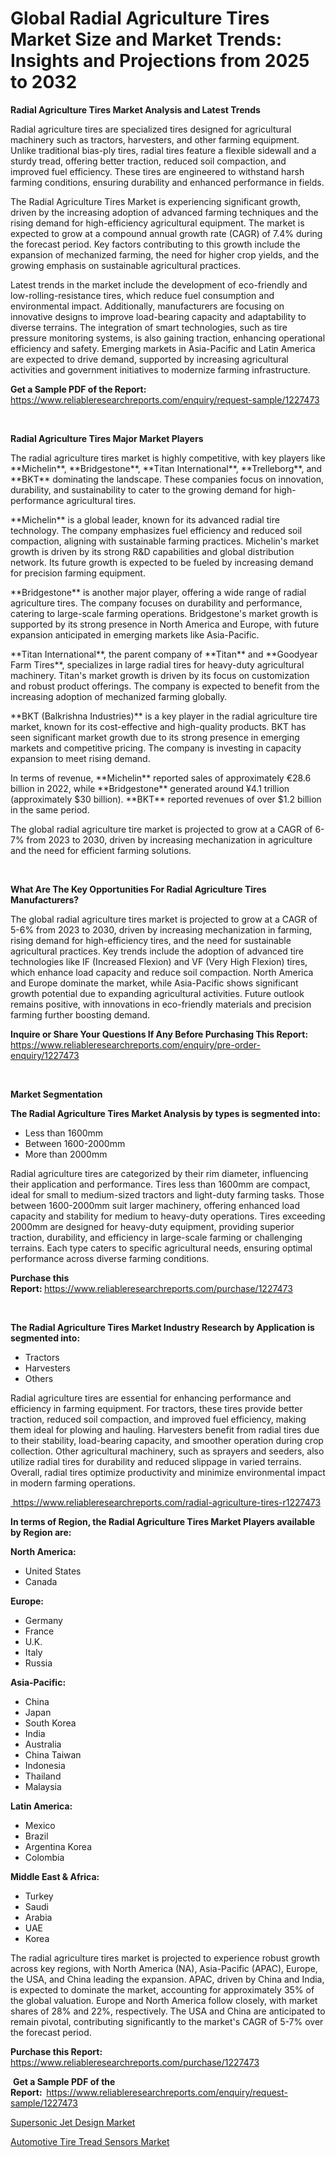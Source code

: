 <p><h1>Global Radial Agriculture Tires Market Size and Market Trends: Insights and Projections from 2025 to 2032</h1></p><p><strong>Radial Agriculture Tires Market Analysis and Latest Trends</strong></p>
<p><p>Radial agriculture tires are specialized tires designed for agricultural machinery such as tractors, harvesters, and other farming equipment. Unlike traditional bias-ply tires, radial tires feature a flexible sidewall and a sturdy tread, offering better traction, reduced soil compaction, and improved fuel efficiency. These tires are engineered to withstand harsh farming conditions, ensuring durability and enhanced performance in fields.</p><p>The Radial Agriculture Tires Market is experiencing significant growth, driven by the increasing adoption of advanced farming techniques and the rising demand for high-efficiency agricultural equipment. The market is expected to grow at a compound annual growth rate (CAGR) of 7.4% during the forecast period. Key factors contributing to this growth include the expansion of mechanized farming, the need for higher crop yields, and the growing emphasis on sustainable agricultural practices.</p><p>Latest trends in the market include the development of eco-friendly and low-rolling-resistance tires, which reduce fuel consumption and environmental impact. Additionally, manufacturers are focusing on innovative designs to improve load-bearing capacity and adaptability to diverse terrains. The integration of smart technologies, such as tire pressure monitoring systems, is also gaining traction, enhancing operational efficiency and safety. Emerging markets in Asia-Pacific and Latin America are expected to drive demand, supported by increasing agricultural activities and government initiatives to modernize farming infrastructure.</p></p>
<p><strong>Get a Sample PDF of the Report:&nbsp;</strong> <a href="https://www.reliableresearchreports.com/enquiry/request-sample/1227473?utm_campaign=83&utm_medium=2&utm_source=Github&utm_content=ia&utm_term=23012025&utm_id=radial-agriculture-tires">https://www.reliableresearchreports.com/enquiry/request-sample/1227473</a></p>
<p>&nbsp;</p>
<p><strong>Radial Agriculture Tires Major Market Players</strong></p>
<p><p>The radial agriculture tires market is highly competitive, with key players like **Michelin**, **Bridgestone**, **Titan International**, **Trelleborg**, and **BKT** dominating the landscape. These companies focus on innovation, durability, and sustainability to cater to the growing demand for high-performance agricultural tires.</p><p>**Michelin** is a global leader, known for its advanced radial tire technology. The company emphasizes fuel efficiency and reduced soil compaction, aligning with sustainable farming practices. Michelin's market growth is driven by its strong R&D capabilities and global distribution network. Its future growth is expected to be fueled by increasing demand for precision farming equipment.</p><p>**Bridgestone** is another major player, offering a wide range of radial agriculture tires. The company focuses on durability and performance, catering to large-scale farming operations. Bridgestone's market growth is supported by its strong presence in North America and Europe, with future expansion anticipated in emerging markets like Asia-Pacific.</p><p>**Titan International**, the parent company of **Titan** and **Goodyear Farm Tires**, specializes in large radial tires for heavy-duty agricultural machinery. Titan's market growth is driven by its focus on customization and robust product offerings. The company is expected to benefit from the increasing adoption of mechanized farming globally.</p><p>**BKT (Balkrishna Industries)** is a key player in the radial agriculture tire market, known for its cost-effective and high-quality products. BKT has seen significant market growth due to its strong presence in emerging markets and competitive pricing. The company is investing in capacity expansion to meet rising demand.</p><p>In terms of revenue, **Michelin** reported sales of approximately €28.6 billion in 2022, while **Bridgestone** generated around ¥4.1 trillion (approximately $30 billion). **BKT** reported revenues of over $1.2 billion in the same period.</p><p>The global radial agriculture tire market is projected to grow at a CAGR of 6-7% from 2023 to 2030, driven by increasing mechanization in agriculture and the need for efficient farming solutions.</p></p>
<p>&nbsp;</p>
<p><strong>What Are The Key Opportunities For Radial Agriculture Tires Manufacturers?</strong></p>
<p><p>The global radial agriculture tires market is projected to grow at a CAGR of 5-6% from 2023 to 2030, driven by increasing mechanization in farming, rising demand for high-efficiency tires, and the need for sustainable agricultural practices. Key trends include the adoption of advanced tire technologies like IF (Increased Flexion) and VF (Very High Flexion) tires, which enhance load capacity and reduce soil compaction. North America and Europe dominate the market, while Asia-Pacific shows significant growth potential due to expanding agricultural activities. Future outlook remains positive, with innovations in eco-friendly materials and precision farming further boosting demand.</p></p>
<p><strong>Inquire or Share Your Questions If Any Before Purchasing This Report:</strong> <a href="https://www.reliableresearchreports.com/enquiry/pre-order-enquiry/1227473?utm_campaign=83&utm_medium=2&utm_source=Github&utm_content=ia&utm_term=23012025&utm_id=radial-agriculture-tires">https://www.reliableresearchreports.com/enquiry/pre-order-enquiry/1227473</a></p>
<p>&nbsp;</p>
<p><strong>Market Segmentation</strong></p>
<p><strong>The Radial Agriculture Tires Market Analysis by types is segmented into:</strong></p>
<p><ul><li>Less than 1600mm</li><li>Between 1600-2000mm</li><li>More than 2000mm</li></ul></p>
<p><p>Radial agriculture tires are categorized by their rim diameter, influencing their application and performance. Tires less than 1600mm are compact, ideal for small to medium-sized tractors and light-duty farming tasks. Those between 1600-2000mm suit larger machinery, offering enhanced load capacity and stability for medium to heavy-duty operations. Tires exceeding 2000mm are designed for heavy-duty equipment, providing superior traction, durability, and efficiency in large-scale farming or challenging terrains. Each type caters to specific agricultural needs, ensuring optimal performance across diverse farming conditions.</p></p>
<p><strong>Purchase this Report:&nbsp;</strong><a href="https://www.reliableresearchreports.com/purchase/1227473?utm_campaign=83&utm_medium=2&utm_source=Github&utm_content=ia&utm_term=23012025&utm_id=radial-agriculture-tires">https://www.reliableresearchreports.com/purchase/1227473</a></p>
<p>&nbsp;</p>
<p><strong>The Radial Agriculture Tires Market Industry Research by Application is segmented into:</strong></p>
<p><ul><li>Tractors</li><li>Harvesters</li><li>Others</li></ul></p>
<p><p>Radial agriculture tires are essential for enhancing performance and efficiency in farming equipment. For tractors, these tires provide better traction, reduced soil compaction, and improved fuel efficiency, making them ideal for plowing and hauling. Harvesters benefit from radial tires due to their stability, load-bearing capacity, and smoother operation during crop collection. Other agricultural machinery, such as sprayers and seeders, also utilize radial tires for durability and reduced slippage in varied terrains. Overall, radial tires optimize productivity and minimize environmental impact in modern farming operations.</p></p>
<p><a href="https://www.reliableresearchreports.com/radial-agriculture-tires-r1227473?utm_campaign=83&utm_medium=2&utm_source=Github&utm_content=ia&utm_term=23012025&utm_id=radial-agriculture-tires">&nbsp;https://www.reliableresearchreports.com/radial-agriculture-tires-r1227473</a></p>
<p><strong>In terms of Region, the Radial Agriculture Tires Market Players available by Region are:</strong></p>
<p>
    <p> <strong> North America: </strong>
        <ul>
            <li>United States</li>
            <li>Canada</li>
        </ul>
        </p> 
    <p> <strong> Europe: </strong>
        <ul>
            <li>Germany</li>
            <li>France</li>
            <li>U.K.</li>
            <li>Italy</li>
            <li>Russia</li>
        </ul>
        </p> 
    <p> <strong> Asia-Pacific: </strong>
        <ul>
            <li>China</li>
            <li>Japan</li>
            <li>South Korea</li>
            <li>India</li>
            <li>Australia</li>
            <li>China Taiwan</li>
            <li>Indonesia</li>
            <li>Thailand</li>
            <li>Malaysia</li>
        </ul>
        </p> 
    <p> <strong> Latin America: </strong>
        <ul>
            <li>Mexico</li>
            <li>Brazil</li>
            <li>Argentina Korea</li>
            <li>Colombia</li>
        </ul>
        </p> 
    <p> <strong> Middle East & Africa: </strong>
        <ul>
            <li>Turkey</li>
            <li>Saudi</li>
            <li>Arabia</li>
            <li>UAE</li>
            <li>Korea</li>
        </ul>
    </p>
    </p>
<p><p>The radial agriculture tires market is projected to experience robust growth across key regions, with North America (NA), Asia-Pacific (APAC), Europe, the USA, and China leading the expansion. APAC, driven by China and India, is expected to dominate the market, accounting for approximately 35% of the global valuation. Europe and North America follow closely, with market shares of 28% and 22%, respectively. The USA and China are anticipated to remain pivotal, contributing significantly to the market's CAGR of 5-7% over the forecast period.</p></p>
<p><strong>Purchase this Report: </strong><a href="https://www.reliableresearchreports.com/purchase/1227473?utm_campaign=83&utm_medium=2&utm_source=Github&utm_content=ia&utm_term=23012025&utm_id=radial-agriculture-tires">https://www.reliableresearchreports.com/purchase/1227473</a></p>
<p>&nbsp;<strong>Get a Sample PDF of the Report:&nbsp;&nbsp;</strong><a href="https://www.reliableresearchreports.com/enquiry/request-sample/1227473?utm_campaign=83&utm_medium=2&utm_source=Github&utm_content=ia&utm_term=23012025&utm_id=radial-agriculture-tires">https://www.reliableresearchreports.com/enquiry/request-sample/1227473</a></p>
<p><strong></strong></p>
<p><p><a href="https://github.com/siobhanbusker813/Market-Research-Report-List-1/blob/main/supersonic-jet-design-market.md?utm_campaign=83&utm_medium=2&utm_source=Github&utm_content=ia&utm_term=23012025&utm_id=radial-agriculture-tires">Supersonic Jet Design Market</a></p><p><a href="https://github.com/mharielmesa/Market-Research-Report-List-5/blob/main/automotive-tire-tread-sensors-market.md?utm_campaign=83&utm_medium=2&utm_source=Github&utm_content=ia&utm_term=23012025&utm_id=radial-agriculture-tires">Automotive Tire Tread Sensors Market</a></p></p>
